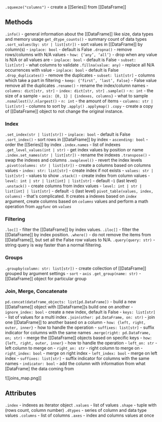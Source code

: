 `.squeeze("columns")` - create a [[Series]] from [[DataFrame]]

## Methods
`.info()` - general information about the [[DataFrame]] like size, data types and memory usage
`get_dtype_counts()` - summary count of data types
`.sort_values(by: str | list[str])` - sort values in [[DataFrame]] by column(s)
	- `inplace: bool` - default is False
`.dropna()` - remove rows/columns with N/A values
	- `how: {‘any’, ‘all’}` - drop when any value is N/A or all values are
	- `inplace: bool` - default is False
	- `subset: list[str]` - what columns to validate
`.fillna(value: any)` - replace all N/A occurrences with value
	- `inplace: bool` - default is False
`.drop_duplicates()` - remove the duplicates
	- `subset: list[str]` - columns which take a part in filtering
	- `keep: {‘first’, ‘last’, False}` - False value remove all the duplicates
`.rename()` - rename the index/column names
	- `columns: dict[str, str]`
	- `index: dict[str, str]` 
`.sample()`
	- `n: int` - the size of a sample
	- `axis: {0, 1} | {indexes, columns}` - what to sample
`.nsmallest()/.nlargest()`
	- `n: int` - the amount of items
	- `columns: str | list[str]` - columns to sort by
`.apply()`
`.applymap()`
`.copy` - create a copy of [[DataFrame]] object to not change the original instance.

### Index
`.set_index(str | list[str])`
	- `inplace: bool` - default is False
`.sort_index()` - sort rows in [[DataFrame]] by index
	- `ascending: bool` - order the [[Series]] by index
`.index.names` - list of indexes
`.get_level_values(int | str)` - get index values by position or name
`.index.set_names(str | list[str])` - rename the indexes
`.transpose()` - swap the indexes and columns
`.swaplevel()` - revert the index levels
`.pivot(columns: str | list[str])` - create a columns based on columns values
	- `index: str: list[str]` - create index if not exists
	- `values: str | list[str]` - values to show
`.stack()` - create index from column values
	- `level: int | str | list[int] | list[str]` - default -`1` (last level)
`.unstack()` - create columns from index values
	- `level: int | str | list[int] | list[str]` - default -`1` (last level)
`pivot_table(values, index, columns)` - that's complicated. It creates a indexes based on *`index`* argument, create columns based on *`columns`* values and perform a math operation from *`aggfunc`* on *`values`*

### Filtering
`.loc[]` - filter the [[DataFrame]] by index values.
`.iloc[]` - filter the [[DataFrame]] by index position.
`.where()` - do not remove the items from [[DataFrame]], but set all the False row values to N/A.
`.query(query: str)` - string query is way faster than a normal filtering.

### Groups
`.groupby(column: str: list[str])` - create collection of [[DataFrame]] grouped by argument settings
	- `sort`
	- `axis`
`.get_group(name: str)` - [[DataFrame]] object for particular group


### Join, Merge, Concatenate
`pd.concat(dataframe_objects: list[pd.DataFrame])` - build a new [[DataFrame]] object with [[DataFrame]]s build one on another
	- `ignore_index: bool` - create a new index, default is False
	- `keys: list[str]` - list of values for a multi index
`.join(other: pd.DataFrame, on: str)` - join one [[DataFrame]] to another based on a column
	- `how: {left, right, outer, inner}` - how to handle the operation
	- `suffixes: list[str]` - suffix indicator for columns with the same names
`.merge(right: pd.DataFrame, on; str)` - merge the [[DataFrame]] objects based on specific keys
	- `how: {left, right, outer, inner}` - how to handle the operation
	- `left_on: str` - left column to merge on
	- `right_on: str` - right column to merge on
	- `right_index: bool` - merge on right index
	- `left_index: bool` - merge on left index
	- `suffixes: list[str]` - suffix indicator for columns with the same names
	- `indicator: bool` - add the column with information from what [DataFrame] the data coming from

![[joins_map.png]]

## Attributes
`.index` - indexes as iterator object
`.values` - list of values
`.shape` - tuple with (rows count, column number)
`.dtypes` - series of column and data type values
`.columns` - list of columns
`.axes` - index and columns values at once